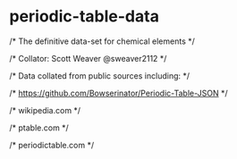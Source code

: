 # periodic-table-data

/* The definitive data-set for chemical elements */

/* Collator: Scott Weaver @sweaver2112 */

/* Data collated from public sources including: */

/* https://github.com/Bowserinator/Periodic-Table-JSON */

/* wikipedia.com */

/* ptable.com */

/* periodictable.com */



